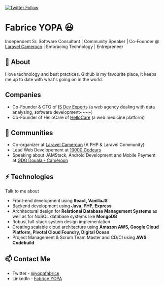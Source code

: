 <p>
  <a href="https://twitter.com/yopafabrice">
    <img alt="Twitter Follow" src="https://img.shields.io/twitter/follow/yopafabrice?style=for-the-badge">
  </a>
</p>

# Fabrice YOPA 😃
Independent Sr. Software Consultant | Community Speaker | Co-Founder @ [Laravel Cameroon](https://laravel.cm) | Embracing Technology | Entrepreneer

## 🧐 About
I love technology and best practices. Github is my favourite place, it keeps me up to date with what's going on in the world.

## Companies
- Co-Founder & CTO of [IS Dev Experts](https://isdevexperts.com) (a web agency dealing with data analysing, software development~~~~)
- Co-Founder of HelloCare of [HelloCare](https://hellocare.org) (a web medicine platform)

## 👯 Communities
- Co-organizer at [Laravel Cameroun](https://laravel.cm) (A PHP & Laravel Community)
- Lead Web Developement at [10000 Codeurs](https://10000codeurs.com/)
- Speaking about JAMStack, Android Development and Mobile Payment at [GDG Douala - Cameroon](https://devfest.gdgdouala.com/)


## ⚡ Technologies
Talk to me about
- Front-end development using **React, VanillaJS**
- Backend development using **Java, PHP, Express**
- Architectural design for **Relational Database Management Systems** as well as for NoSQL database systems like **MongoDB**
- Robust full-stack system design implementation
- Creating scalable cloud architecture using **Amazon AWS, Google Cloud Platform, Pivotal Cloud Foundry, Digital Ocean**
- Project Management & Scrum Team Master and CD/CI using **AWS Codebuild**

## 📫 Contact Me
- Twitter - [@yopafabrice](https://twitter.com/yopafabrice)
- LinkedIn - [Fabrice YOPA](https://www.linkedin.com/in/fabriceyopa/)
